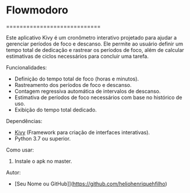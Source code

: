 # Flowmodoro
============================

Este aplicativo Kivy é um cronômetro interativo projetado para ajudar a gerenciar períodos de foco e descanso. Ele permite ao usuário definir um tempo total de dedicação e rastrear os períodos de foco, além de calcular estimativas de ciclos necessários para concluir uma tarefa.

Funcionalidades:
- Definição do tempo total de foco (horas e minutos).
- Rastreamento dos períodos de foco e descanso.
- Contagem regressiva automática de intervalos de descanso.
- Estimativa de períodos de foco necessários com base no histórico de uso.
- Exibição do tempo total dedicado.

Dependências:
- [Kivy](https://kivy.org/doc/stable/installation/installation.html) (Framework para criação de interfaces interativas).
- Python 3.7 ou superior.

Como usar:
1. Instale o apk no master.

Autor:
- [Seu Nome ou GitHub]](https://github.com/heliohenriquehfilho)
